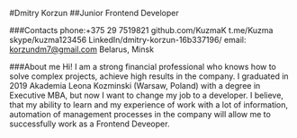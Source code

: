 #Dmitry Korzun
##Junior Frontend Developer


###Contacts
phone:+375 29 7519821
github.com/KuzmaK
t.me/Kuzma
skype/kuzma123456
LinkedIn/dmitry-korzun-16b337196/
email: korzundm7@gmail.com
Belarus, Minsk


###About me
Hi! 
I am a strong financial professional who knows how to solve complex projects, achieve high results in the company. 
I graduated in 2019 Akademia Leona Kozminski (Warsaw, Poland) with a degree in Executive MBA, but now I want to change my job to a developer.
I believe, that my ability to learn and my experience of work with a lot of information, automation of management processes in the company will allow me to successfully work as a Frontend Deveoper.
